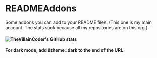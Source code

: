 # READMEAddons
Some addons you can add to your README files.
(This one is my main account. The stats suck because all my repositories are on this org.)
#### ![TheVillainCoder's GitHub stats](https://github-readme-stats.vercel.app/api?username=TheVillainCoder&show_icons=true&theme=dark)

**For dark mode, add &theme=dark to the end of the URL.**

